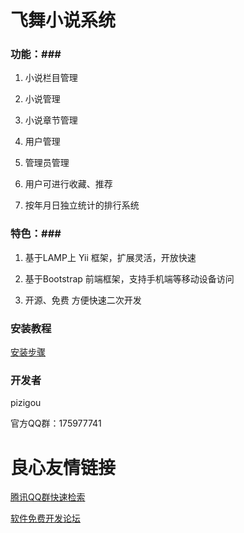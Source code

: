 # 飞舞小说系统 #

### 功能：###

1. 小说栏目管理

2. 小说管理

3. 小说章节管理

4. 用户管理

5. 管理员管理

6. 用户可进行收藏、推荐

7. 按年月日独立统计的排行系统


### 特色：###

1. 基于LAMP上 Yii 框架，扩展灵活，开放快速

2. 基于Bootstrap 前端框架，支持手机端等移动设备访问

3. 开源、免费 方便快速二次开发

### 安装教程 ###

[安装步骤](http://git.oschina.net/pizigou/free55novel/wikis/%E5%AE%89%E8%A3%85%E6%AD%A5%E9%AA%A4 "安装步骤")

### 开发者 ###

pizigou  

官方QQ群：175977741

 # 良心友情链接

[腾讯QQ群快速检索](http://u.720life.cn/s/8cf73f7c)

[软件免费开发论坛](http://u.720life.cn/s/bbb01dc0)
